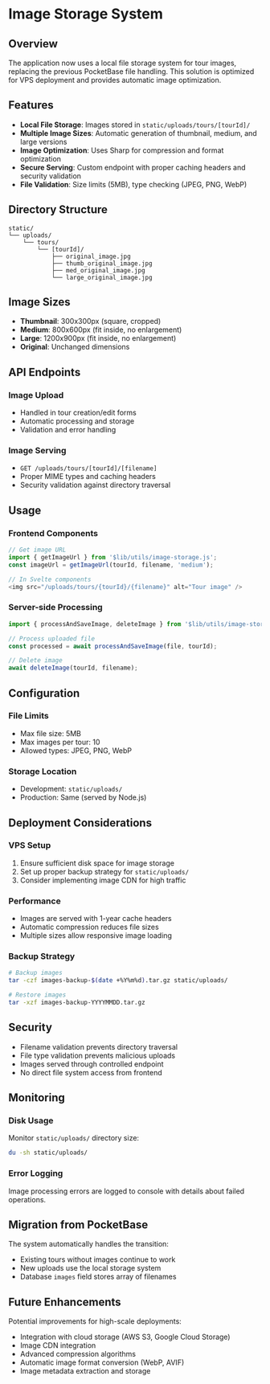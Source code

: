 # Image Storage System

## Overview

The application now uses a local file storage system for tour images, replacing the previous PocketBase file handling. This solution is optimized for VPS deployment and provides automatic image optimization.

## Features

- **Local File Storage**: Images stored in `static/uploads/tours/[tourId]/`
- **Multiple Image Sizes**: Automatic generation of thumbnail, medium, and large versions
- **Image Optimization**: Uses Sharp for compression and format optimization
- **Secure Serving**: Custom endpoint with proper caching headers and security validation
- **File Validation**: Size limits (5MB), type checking (JPEG, PNG, WebP)

## Directory Structure

```
static/
└── uploads/
    └── tours/
        └── [tourId]/
            ├── original_image.jpg
            ├── thumb_original_image.jpg
            ├── med_original_image.jpg
            └── large_original_image.jpg
```

## Image Sizes

- **Thumbnail**: 300x300px (square, cropped)
- **Medium**: 800x600px (fit inside, no enlargement)
- **Large**: 1200x900px (fit inside, no enlargement)
- **Original**: Unchanged dimensions

## API Endpoints

### Image Upload
- Handled in tour creation/edit forms
- Automatic processing and storage
- Validation and error handling

### Image Serving
- `GET /uploads/tours/[tourId]/[filename]`
- Proper MIME types and caching headers
- Security validation against directory traversal

## Usage

### Frontend Components
```typescript
// Get image URL
import { getImageUrl } from '$lib/utils/image-storage.js';
const imageUrl = getImageUrl(tourId, filename, 'medium');

// In Svelte components
<img src="/uploads/tours/{tourId}/{filename}" alt="Tour image" />
```

### Server-side Processing
```typescript
import { processAndSaveImage, deleteImage } from '$lib/utils/image-storage.js';

// Process uploaded file
const processed = await processAndSaveImage(file, tourId);

// Delete image
await deleteImage(tourId, filename);
```

## Configuration

### File Limits
- Max file size: 5MB
- Max images per tour: 10
- Allowed types: JPEG, PNG, WebP

### Storage Location
- Development: `static/uploads/`
- Production: Same (served by Node.js)

## Deployment Considerations

### VPS Setup
1. Ensure sufficient disk space for image storage
2. Set up proper backup strategy for `static/uploads/`
3. Consider implementing image CDN for high traffic

### Performance
- Images are served with 1-year cache headers
- Automatic compression reduces file sizes
- Multiple sizes allow responsive image loading

### Backup Strategy
```bash
# Backup images
tar -czf images-backup-$(date +%Y%m%d).tar.gz static/uploads/

# Restore images
tar -xzf images-backup-YYYYMMDD.tar.gz
```

## Security

- Filename validation prevents directory traversal
- File type validation prevents malicious uploads
- Images served through controlled endpoint
- No direct file system access from frontend

## Monitoring

### Disk Usage
Monitor `static/uploads/` directory size:
```bash
du -sh static/uploads/
```

### Error Logging
Image processing errors are logged to console with details about failed operations.

## Migration from PocketBase

The system automatically handles the transition:
- Existing tours without images continue to work
- New uploads use the local storage system
- Database `images` field stores array of filenames

## Future Enhancements

Potential improvements for high-scale deployments:
- Integration with cloud storage (AWS S3, Google Cloud Storage)
- Image CDN integration
- Advanced compression algorithms
- Automatic image format conversion (WebP, AVIF)
- Image metadata extraction and storage 